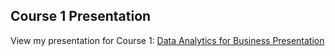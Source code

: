 ## Course 1 Presentation

View my presentation for Course 1: [Data Analytics for Business Presentation](https://1drv.ms/v/c/6494897fa931ac4e/EdJJPjV_kgdOpwM0iGVw_-kBVPN-Xz3ZT23Z3v2Pg8pvIA?e=m4aYBp)
